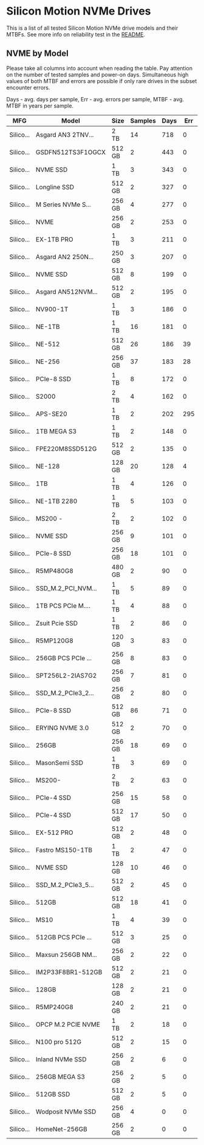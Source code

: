 Silicon Motion NVMe Drives
==========================

This is a list of all tested Silicon Motion NVMe drive models and their MTBFs. See more
info on reliability test in the [README](https://github.com/linuxhw/SMART).

NVME by Model
------------

Please take all columns into account when reading the table. Pay attention on the
number of tested samples and power-on days. Simultaneous high values of both MTBF
and errors are possible if only rare drives in the subset encounter errors.

Days - avg. days per sample,
Err  - avg. errors per sample,
MTBF - avg. MTBF in years per sample.

| MFG       | Model              | Size   | Samples | Days  | Err   | MTBF |
|-----------|--------------------|--------|---------|-------|-------|------|
| Silico... | Asgard AN3 2TNV... | 2 TB   | 14      | 718   | 0     | 1.97   |
| Silico... | GSDFN512TS3F1OGCX  | 512 GB | 2       | 443   | 0     | 1.21   |
| Silico... | NVME SSD           | 1 TB   | 3       | 343   | 0     | 0.94   |
| Silico... | Longline SSD       | 512 GB | 2       | 327   | 0     | 0.90   |
| Silico... | M Series NVMe S... | 256 GB | 4       | 277   | 0     | 0.76   |
| Silico... | NVME               | 256 GB | 2       | 253   | 0     | 0.69   |
| Silico... | EX-1TB PRO         | 1 TB   | 3       | 211   | 0     | 0.58   |
| Silico... | Asgard AN2 250N... | 250 GB | 3       | 207   | 0     | 0.57   |
| Silico... | NVME SSD           | 512 GB | 8       | 199   | 0     | 0.55   |
| Silico... | Asgard AN512NVM... | 512 GB | 2       | 195   | 0     | 0.54   |
| Silico... | NV900-1T           | 1 TB   | 3       | 186   | 0     | 0.51   |
| Silico... | NE-1TB             | 1 TB   | 16      | 181   | 0     | 0.50   |
| Silico... | NE-512             | 512 GB | 26      | 186   | 39    | 0.49   |
| Silico... | NE-256             | 256 GB | 37      | 183   | 28    | 0.48   |
| Silico... | PCIe-8 SSD         | 1 TB   | 8       | 172   | 0     | 0.47   |
| Silico... | S2000              | 2 TB   | 4       | 162   | 0     | 0.44   |
| Silico... | APS-SE20           | 1 TB   | 2       | 202   | 295   | 0.41   |
| Silico... | 1TB MEGA S3        | 1 TB   | 2       | 148   | 0     | 0.41   |
| Silico... | FPE220M8SSD512G    | 512 GB | 2       | 135   | 0     | 0.37   |
| Silico... | NE-128             | 128 GB | 20      | 128   | 4     | 0.35   |
| Silico... | 1TB                | 1 TB   | 4       | 126   | 0     | 0.35   |
| Silico... | NE-1TB 2280        | 1 TB   | 5       | 103   | 0     | 0.28   |
| Silico... | MS200 -            | 2 TB   | 2       | 102   | 0     | 0.28   |
| Silico... | NVME SSD           | 256 GB | 9       | 101   | 0     | 0.28   |
| Silico... | PCIe-8 SSD         | 256 GB | 18      | 101   | 0     | 0.28   |
| Silico... | R5MP480G8          | 480 GB | 2       | 90    | 0     | 0.25   |
| Silico... | SSD_M.2_PCI_NVM... | 1 TB   | 5       | 89    | 0     | 0.25   |
| Silico... | 1TB PCS PCIe M.... | 1 TB   | 4       | 88    | 0     | 0.24   |
| Silico... | Zsuit Pcie SSD     | 1 TB   | 2       | 86    | 0     | 0.24   |
| Silico... | R5MP120G8          | 120 GB | 3       | 83    | 0     | 0.23   |
| Silico... | 256GB PCS PCIe ... | 256 GB | 8       | 83    | 0     | 0.23   |
| Silico... | SPT256L2-2IAS7G2   | 256 GB | 7       | 81    | 0     | 0.22   |
| Silico... | SSD_M.2_PCIe3_2... | 256 GB | 2       | 80    | 0     | 0.22   |
| Silico... | PCIe-8 SSD         | 512 GB | 86      | 71    | 0     | 0.19   |
| Silico... | ERYING NVME 3.0    | 512 GB | 2       | 70    | 0     | 0.19   |
| Silico... | 256GB              | 256 GB | 18      | 69    | 0     | 0.19   |
| Silico... | MasonSemi SSD      | 1 TB   | 3       | 69    | 0     | 0.19   |
| Silico... | MS200-             | 2 TB   | 2       | 63    | 0     | 0.17   |
| Silico... | PCIe-4 SSD         | 256 GB | 15      | 58    | 0     | 0.16   |
| Silico... | PCIe-4 SSD         | 512 GB | 17      | 50    | 0     | 0.14   |
| Silico... | EX-512 PRO         | 512 GB | 2       | 48    | 0     | 0.13   |
| Silico... | Fastro MS150-1TB   | 1 TB   | 2       | 47    | 0     | 0.13   |
| Silico... | NVME SSD           | 128 GB | 10      | 46    | 0     | 0.13   |
| Silico... | SSD_M.2_PCIe3_5... | 512 GB | 2       | 45    | 0     | 0.12   |
| Silico... | 512GB              | 512 GB | 18      | 41    | 0     | 0.11   |
| Silico... | MS10               | 1 TB   | 4       | 39    | 0     | 0.11   |
| Silico... | 512GB PCS PCIe ... | 512 GB | 3       | 25    | 0     | 0.07   |
| Silico... | Maxsun 256GB NM... | 256 GB | 2       | 22    | 0     | 0.06   |
| Silico... | IM2P33F8BR1-512GB  | 512 GB | 2       | 21    | 0     | 0.06   |
| Silico... | 128GB              | 128 GB | 2       | 21    | 0     | 0.06   |
| Silico... | R5MP240G8          | 240 GB | 2       | 21    | 0     | 0.06   |
| Silico... | OPCP M.2 PCIE NVME | 1 TB   | 2       | 18    | 0     | 0.05   |
| Silico... | N100 pro 512G      | 512 GB | 2       | 15    | 0     | 0.04   |
| Silico... | Inland NVMe SSD    | 256 GB | 2       | 6     | 0     | 0.02   |
| Silico... | 256GB MEGA S3      | 256 GB | 2       | 5     | 0     | 0.01   |
| Silico... | 512GB SSD          | 512 GB | 2       | 5     | 0     | 0.01   |
| Silico... | Wodposit NVMe SSD  | 256 GB | 4       | 0     | 0     | 0.00   |
| Silico... | HomeNet-256GB      | 256 GB | 2       | 0     | 0     | 0.00   |
